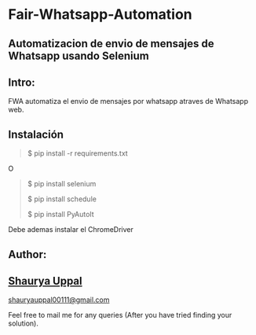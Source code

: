 # Fair-Whatsapp-Automation

## Automatizacion de envio de mensajes de Whatsapp usando Selenium

## Intro:
FWA automatiza el envio de mensajes por whatsapp atraves de Whatsapp web. 

## Instalación

>$ pip install -r requirements.txt

O

>$ pip install selenium
>
>$ pip install schedule
>
>$ pip install PyAutoIt

Debe ademas instalar el ChromeDriver

## Author:
## <a href="https://www.linkedin.com/in/shaurya-uppal/">Shaurya Uppal</a>

shauryauppal00111@gmail.com

Feel free to mail me for any queries (After you have tried finding your
solution).

